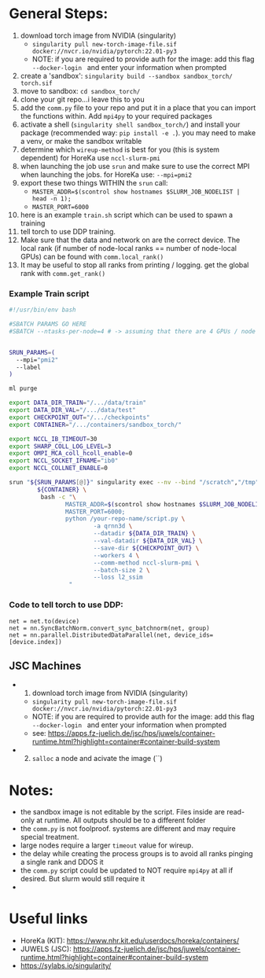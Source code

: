 # General Steps:
1. download torch image from NVIDIA (singularity)
	- `singularity pull new-torch-image-file.sif docker://nvcr.io/nvidia/pytorch:22.01-py3`
	- NOTE: if you are required to provide auth for the image: add this flag `--docker-login ` and enter your information when prompted
2. create a 'sandbox': `singularity build --sandbox sandbox_torch/ torch.sif`
3. move to sandbox: `cd sandbox_torch/`
4. clone your git repo...i leave this to you
5. add the `comm.py` file to your repo and put it in a place that you can import the functions within. Add `mpi4py` to your required packages
6. activate a shell (`singularity shell sandbox_torch/`) and install your package (recommended way: `pip install -e .`). you may need to make a venv, or make the sandbox writable
7. determine which `wireup-method` is best for you (this is system dependent) for HoreKa use `nccl-slurm-pmi`
8. when launching the job use `srun` and make sure to use the correct MPI when launching the jobs. for HoreKa use: `--mpi=pmi2`
9. export these two things WITHIN the `srun` call:
	- `MASTER_ADDR=$(scontrol show hostnames $SLURM_JOB_NODELIST | head -n 1);`
	- `MASTER_PORT=6000`
10. here is an example `train.sh` script which can be used to spawn a training
11. tell torch to use DDP training.
12. Make sure that the data and network on are the correct device. The local rank (if number of node-local ranks == number of node-local GPUs) can be found with `comm.local_rank()`
13. It may be useful to stop all ranks from printing / logging. get the global rank with `comm.get_rank()`

### Example Train script
```bash
#!/usr/bin/env bash

#SBATCH PARAMS GO HERE
#SBATCH --ntasks-per-node=4 # -> assuming that there are 4 GPUs / node


SRUN_PARAMS=(
  --mpi="pmi2"
  --label
)

ml purge

export DATA_DIR_TRAIN="/.../data/train"
export DATA_DIR_VAL="/.../data/test"
export CHECKPOINT_OUT="/.../checkpoints"
export CONTAINER="/.../containers/sandbox_torch/" 

export NCCL_IB_TIMEOUT=30
export SHARP_COLL_LOG_LEVEL=3
export OMPI_MCA_coll_hcoll_enable=0
export NCCL_SOCKET_IFNAME="ib0"
export NCCL_COLLNET_ENABLE=0

srun "${SRUN_PARAMS[@]}" singularity exec --nv --bind "/scratch","/tmp","${CHECKPOINT_OUT}","${DATA_DIR_TRAIN}","${DATA_DIR_VAL}"\
        ${CONTAINER} \
         bash -c "\
                MASTER_ADDR=$(scontrol show hostnames $SLURM_JOB_NODELIST | head -n 1);
                MASTER_PORT=6000;
                python /your-repo-name/script.py \
                        -a qrnn3d \
                        --datadir ${DATA_DIR_TRAIN} \
                        --val-datadir ${DATA_DIR_VAL} \
                        --save-dir ${CHECKPOINT_OUT} \
                        --workers 4 \
                        --comm-method nccl-slurm-pmi \
                        --batch-size 2 \
                        --loss l2_ssim
                 "
```
### Code to tell torch to use DDP:
```
net = net.to(device)
net = nn.SyncBatchNorm.convert_sync_batchnorm(net, group)
net = nn.parallel.DistributedDataParallel(net, device_ids=[device.index])
```

## JSC Machines
- 1. download torch image from NVIDIA (singularity)
	- `singularity pull new-torch-image-file.sif docker://nvcr.io/nvidia/pytorch:22.01-py3`
	- NOTE: if you are required to provide auth for the image: add this flag `--docker-login ` and enter your information when prompted
	- see: https://apps.fz-juelich.de/jsc/hps/juwels/container-runtime.html?highlight=container#container-build-system
- 2. `salloc` a node and acivate the image (``)

# Notes:
- the sandbox image is not editable by the script. Files inside are read-only at runtime. All outputs should be to a different folder
- the `comm.py` is not foolproof. systems are different and may require special treatment.
- large nodes require a larger `timeout`  value for wireup. 
- the delay while creating the process groups is to avoid all ranks pinging a single rank and DDOS it
- the `comm.py` script could be updated to NOT require `mpi4py` at all if desired. But slurm would still require it
- 

# Useful links
- HoreKa (KIT): https://www.nhr.kit.edu/userdocs/horeka/containers/
- JUWELS (JSC): https://apps.fz-juelich.de/jsc/hps/juwels/container-runtime.html?highlight=container#container-build-system
- https://sylabs.io/singularity/
